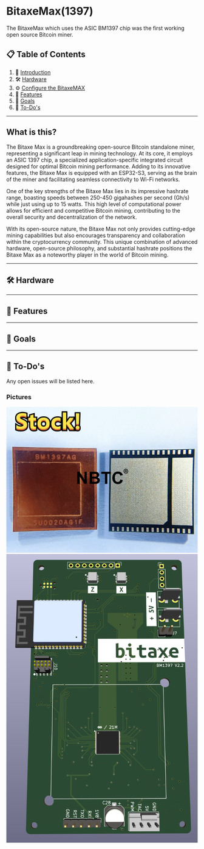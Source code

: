 # BitaxeMax(1397)

The BitaxeMax which uses the ASIC BM1397 chip was the first working open source Bitcoin miner.

## 📋 <a name="table">Table of Contents</a>

1. 🤖 [Introduction](#introduction)
2. 🛠️ [Hardware](#hardware)
3. ⚙️ [Configure the BitaxeMAX](#guide)
4. 🔋 [Features](#features)
5. 🎯 [Goals](#goals)
6. 📝 [To-Do's](#todo)

---

## <a name="introduction"> What is this?

The Bitaxe Max is a groundbreaking open-source Bitcoin standalone miner, representing a significant leap in mining technology. At its core, it employs an ASIC 1397 chip, a specialized application-specific integrated circuit designed for optimal Bitcoin mining performance. Adding to its innovative features, the Bitaxe Max is equipped with an ESP32-S3, serving as the brain of the miner and facilitating seamless connectivity to Wi-Fi networks.

One of the key strengths of the Bitaxe Max lies in its impressive hashrate range, boasting speeds between 250-450 gigahashes per second (Gh/s) while just using up to 15 watts. This high level of computational power allows for efficient and competitive Bitcoin mining, contributing to the overall security and decentralization of the network.

With its open-source nature, the Bitaxe Max not only provides cutting-edge mining capabilities but also encourages transparency and collaboration within the cryptocurrency community. This unique combination of advanced hardware, open-source philosophy, and substantial hashrate positions the Bitaxe Max as a noteworthy player in the world of Bitcoin mining.

---

## <a name="hardware">🛠️ Hardware

---

## <a name="features">🔋 Features

---

## <a name="goals">🎯 Goals

---

## <a name="todo">📝 To-Do's

Any open issues will be listed here.

### Pictures

![BM1397](/pictures/1397/BM1397.png)
![bitaxeMAX](/pictures/1397/render.png)
